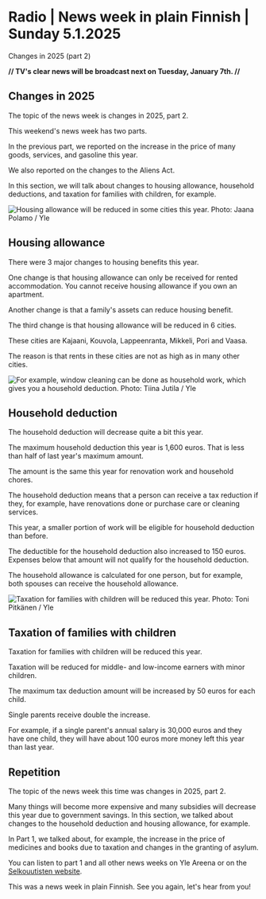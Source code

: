 # Radio \| News week in plain Finnish \| Sunday 5.1.2025

Changes in 2025 (part 2)

**// TV's clear news will be broadcast next on Tuesday, January 7th. //**

## Changes in 2025

The topic of the news week is changes in 2025, part 2.

This weekend's news week has two parts.

In the previous part, we reported on the increase in the price of many goods, services, and gasoline this year.

We also reported on the changes to the Aliens Act.

In this section, we will talk about changes to housing allowance, household deductions, and taxation for families with children, for example.

![Housing allowance will be reduced in some cities this year. Photo: Jaana Polamo / Yle](https://images.cdn.yle.fi/image/upload/c_crop,h_3008,w_5348,x_0,y_556/ar_1.777777777777777,c_fill,g_faces,h_431,w_767/dpr_1.0/q_auto:eco/f_auto/fl_lossy/v1728975080/39-1363787670e1074696bf)

## Housing allowance

There were 3 major changes to housing benefits this year.

One change is that housing allowance can only be received for rented accommodation. You cannot receive housing allowance if you own an apartment.

Another change is that a family's assets can reduce housing benefit.

The third change is that housing allowance will be reduced in 6 cities.

These cities are Kajaani, Kouvola, Lappeenranta, Mikkeli, Pori and Vaasa.

The reason is that rents in these cities are not as high as in many other cities.

![For example, window cleaning can be done as household work, which gives you a household deduction. Photo: Tiina Jutila / Yle](https://images.cdn.yle.fi/image/upload/c_crop,h_2895,w_5147,x_0,y_241/ar_1.777777777777777,c_fill,g_faces,h_431,w_767/dpr_1.0/q_auto:eco/f_auto/fl_lossy/v1723362796/39-6877815ee06f7dc486b)

## Household deduction

The household deduction will decrease quite a bit this year.

The maximum household deduction this year is 1,600 euros. That is less than half of last year's maximum amount.

The amount is the same this year for renovation work and household chores.

The household deduction means that a person can receive a tax reduction if they, for example, have renovations done or purchase care or cleaning services.

This year, a smaller portion of work will be eligible for household deduction than before.

The deductible for the household deduction also increased to 150 euros. Expenses below that amount will not qualify for the household deduction.

The household allowance is calculated for one person, but for example, both spouses can receive the household allowance.

![Taxation for families with children will be reduced this year. Photo: Toni Pitkänen / Yle](https://images.cdn.yle.fi/image/upload/c_crop,h_3375,w_6000,x_0,y_0/ar_1.777777777777777,c_fill,g_faces,h_431,w_767/dpr_1.0/q_auto:eco/f_auto/fl_lossy/v1715846829/39-12859496645bd5143c9a)

## Taxation of families with children

Taxation for families with children will be reduced this year.

Taxation will be reduced for middle- and low-income earners with minor children.

The maximum tax deduction amount will be increased by 50 euros for each child.

Single parents receive double the increase.

For example, if a single parent's annual salary is 30,000 euros and they have one child, they will have about 100 euros more money left this year than last year.

## Repetition

The topic of the news week this time was changes in 2025, part 2.

Many things will become more expensive and many subsidies will decrease this year due to government savings. In this section, we talked about changes to the household deduction and housing allowance, for example.

In Part 1, we talked about, for example, the increase in the price of medicines and books due to taxation and changes in the granting of asylum.

You can listen to part 1 and all other news weeks on Yle Areena or on the [Selkouutisten website](https://yle.fi/a/74-20134925).

This was a news week in plain Finnish. See you again, let's hear from you!

